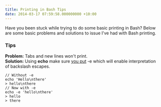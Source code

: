 ```yaml
---
title: Printing in Bash Tips
date: 2014-03-17 07:59:58.000000000 +10:00
---
```

Have you been stuck while trying to do some basic printing in Bash? Below are some basic problems and solutions to issue I've had with Bash printing.

### Tips

**Problem:** Tabs and new lines won't print.</br>
**Solution:** Using **echo** make sure [you put](http://stackoverflow.com/a/525873) -e which will enable interpretation of backslash escapes.


    // Without -e
	echo 'Hello\nthere'
    > hello\nthere
    // Now with -e
    echo -e 'hello\nthere'
    > hello
    > there
